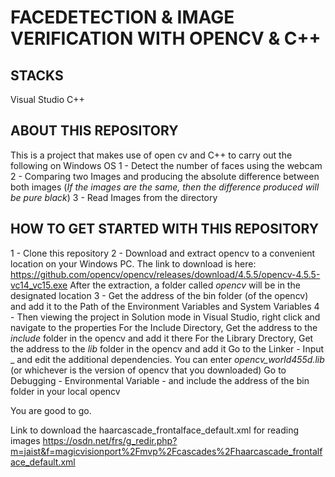 # FACEDETECTION & IMAGE VERIFICATION WITH OPENCV & C++

## STACKS
Visual Studio
C++

## ABOUT THIS REPOSITORY

This is a project that makes use of open cv and C++ to carry out the following on Windows OS
1 - Detect the number of faces using the webcam 
2 - Comparing two Images and producing the absolute difference between both images (_If the images are the same, then the difference produced will be pure black_)
3 - Read Images from the directory

## HOW TO GET STARTED WITH THIS REPOSITORY
1 - Clone this repository
2 - Download and extract opencv to a convenient location on your Windows PC. The link to download is here: https://github.com/opencv/opencv/releases/download/4.5.5/opencv-4.5.5-vc14_vc15.exe
		After the extraction, a folder called _opencv_ will be in the designated location
3 - Get the address of the bin folder (of the opencv) and add it to the Path of the Environment Variables and System Variables
4 - Then viewing the project in Solution mode in Visual Studio, right click and navigate to the properties
		For the Include Directory, Get the address to the _include_ folder in the opencv and add it there
		For the Library Drectory, Get the address to the _lib_ folder in the opencv and add it
		Go to the Linker - Input _ and edit the additional dependencies. You can enter _opencv_world455d.lib_ (or whichever is the version of opencv that you downloaded)
		Go to Debugging - Environmental Variable - and include the address of the bin folder in your local opencv

You are good to go.


Link to download the haarcascade_frontalface_default.xml for reading images
https://osdn.net/frs/g_redir.php?m=jaist&f=magicvisionport%2Fmvp%2Fcascades%2Fhaarcascade_frontalface_default.xml